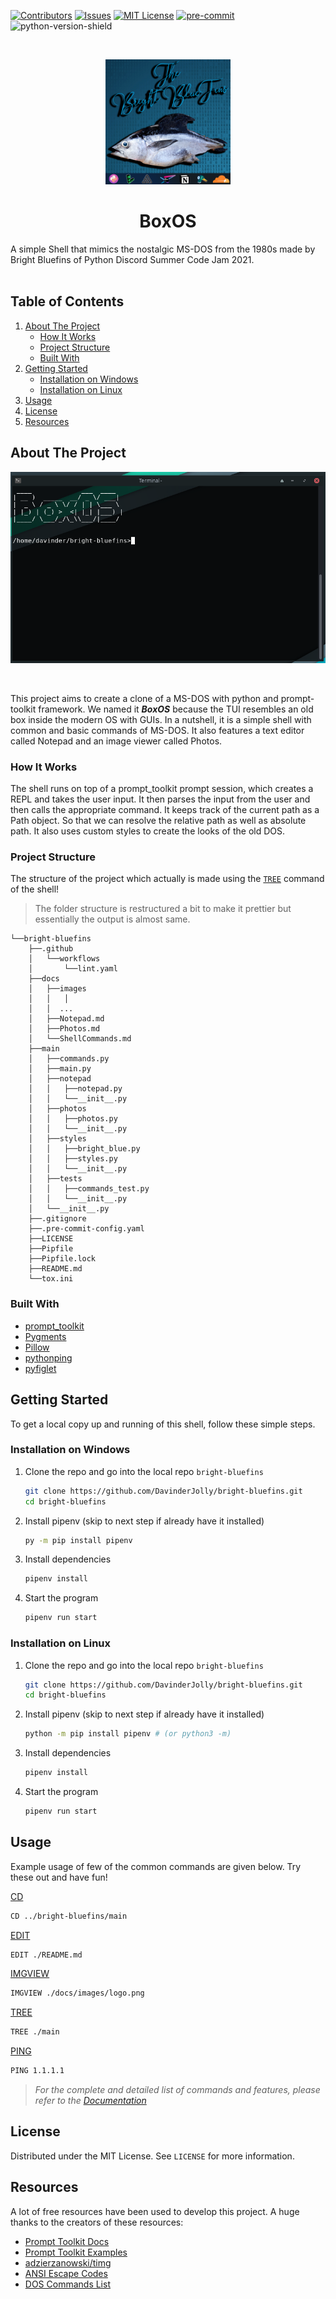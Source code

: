 <!-- SHIELDS -->

[![Contributors][contributors-shield]][contributors-url]
[![Issues][issues-shield]][issues-url]
[![MIT License][license-shield]][license-url]
[![pre-commit][pre-commit-shield]][pre-commit-url]
![python-version-shield]

<!-- PROJECT LOGO -->
<br>
<p align="center">
  <a href="https://github.com/DavinderJolly/bright-bluefins">
    <img src="docs/images/logo.png" alt="Logo" width="200" height="200">
  </a>
  <h1 align="center">BoxOS</h1>

  A simple Shell that mimics the nostalgic MS-DOS from the 1980s made by Bright Bluefins of Python Discord Summer Code Jam 2021.
  <br>
  <br>
</p>

<!-- TABLE OF CONTENTS -->

## Table of Contents

1. [About The Project](#about-the-project)
   - [How It Works](#how-it-works)
   - [Project Structure](#project-structure)
   - [Built With](#built-with)
1. [Getting Started](#getting-started)
   - [Installation on Windows](#installation-on-windows)
   - [Installation on Linux](#installation-on-linux)
1. [Usage](#usage)
1. [License](#license)
1. [Resources](#resources)

<!-- ABOUT THE PROJECT -->

## About The Project

<p align="center">
    <img src="/docs/images/shell.png" alt="App screenshot">
</p> <br>

This project aims to create a clone of a MS-DOS with python and prompt-toolkit framework. We named it ***BoxOS*** because the TUI resembles an old box inside the modern OS with GUIs. In a nutshell, it is a simple shell with common and basic commands of MS-DOS. It also features a text editor called Notepad and an image viewer called Photos.

### How It Works

The shell runs on top of a prompt_toolkit prompt session, which creates a REPL and takes the user input. It then parses the input from the user and then calls the appropriate command. It keeps track of the current path as a Path object. So that we can resolve the relative path as well as absolute path. It also uses custom styles to create the looks of the old DOS.

### Project Structure

The structure of the project which actually is made using the [`TREE`](/docs/ShellCommands.md#tree) command of the shell!

> The folder structure is restructured a bit to make it prettier but essentially the output is almost same.

```
└──bright-bluefins
    ├──.github
    │   └──workflows
    │       └──lint.yaml
    ├──docs
    │   ├──images
    │   │   │
    │   │  ...
    │   ├──Notepad.md
    │   ├──Photos.md
    │   └──ShellCommands.md
    ├──main
    │   ├──commands.py
    │   ├──main.py
    │   ├──notepad
    │   │   ├──notepad.py
    │   │   └──__init__.py
    │   ├──photos
    │   │   ├──photos.py
    │   │   └──__init__.py
    │   ├──styles
    │   │   ├──bright_blue.py
    │   │   ├──styles.py
    │   │   └──__init__.py
    │   ├──tests
    │   │   ├──commands_test.py
    │   │   └──__init__.py
    │   └──__init__.py
    ├──.gitignore
    ├──.pre-commit-config.yaml
    ├──LICENSE
    ├──Pipfile
    ├──Pipfile.lock
    ├──README.md
    └──tox.ini
```

### Built With

- [prompt_toolkit](https://pypi.org/project/prompt-toolkit/)
- [Pygments](https://pypi.org/project/Pygments/)
- [Pillow](https://pypi.org/project/Pillow/)
- [pythonping](https://pypi.org/project/pythonping/)
- [pyfiglet](https://pypi.org/project/pyfiglet/)

<!-- GETTING STARTED -->

## Getting Started

To get a local copy up and running of this shell, follow these simple steps.

### Installation on Windows

1. Clone the repo and go into the local repo `bright-bluefins`

   ```sh
   git clone https://github.com/DavinderJolly/bright-bluefins.git
   cd bright-bluefins
   ```

1. Install pipenv (skip to next step if already have it installed)

   ```sh
   py -m pip install pipenv
   ```

1. Install dependencies

   ```sh
   pipenv install
   ```

1. Start the program

   ```sh
   pipenv run start
   ```

### Installation on Linux

1. Clone the repo and go into the local repo `bright-bluefins`

   ```sh
   git clone https://github.com/DavinderJolly/bright-bluefins.git
   cd bright-bluefins
   ```

1. Install pipenv (skip to next step if already have it installed)

   ```sh
   python -m pip install pipenv # (or python3 -m)
   ```

1. Install dependencies

   ```sh
   pipenv install
   ```

1. Start the program

   ```sh
   pipenv run start
   ```
   
<!-- USAGE EXAMPLES -->

## Usage

Example usage of few of the common commands are given below. Try these out and have fun!

[CD](/docs/ShellCommands.md#cd)

```sh
CD ../bright-bluefins/main
```

[EDIT](/docs/ShellCommands.md#edit)

```sh
EDIT ./README.md
```

[IMGVIEW](/docs/ShellCommands.md#imgview)

```sh
IMGVIEW ./docs/images/logo.png
```

[TREE](/docs/ShellCommands.md#tree)

```sh
TREE ./main
```

[PING](/docs/ShellCommands.md#ping)
```sh
PING 1.1.1.1
```
> _For the complete and detailed list of commands and features, please refer to the [Documentation](/docs/ShellCommands.md)_

<!-- LICENSE -->

## License

Distributed under the MIT License. See `LICENSE` for more information.

<!-- ACKNOWLEDGEMENTS -->



## Resources

A lot of free resources have been used to develop this project. A huge thanks to the creators of these resources:

- [Prompt Toolkit Docs](https://python-prompt-toolkit.readthedocs.io/en/master/)
- [Prompt Toolkit Examples](https://github.com/prompt-toolkit/python-prompt-toolkit/tree/master/examples)
- [adzierzanowski/timg](https://github.com/adzierzanowski/timg)
- [ANSI Escape Codes](https://en.m.wikipedia.org/wiki/ANSI_escape_code)
- [DOS Commands List](https://en.m.wikipedia.org/wiki/List_of_DOS_commands)

<!-- MARKDOWN LINKS & IMAGES -->

[contributors-url]: https://github.com/DavinderJolly/bright-bluefins/graphs/contributors
[contributors-shield]: https://img.shields.io/github/contributors/DavinderJolly/bright-bluefins?style=flat
[issues-url]: https://github.com/DavinderJolly/bright-bluefins/issues
[issues-shield]: https://img.shields.io/github/issues/DavinderJolly/bright-bluefins?style=flat
[license-url]: https://github.com/DavinderJolly/bright-bluefins/blob/master/LICENSE.txt
[license-shield]: https://img.shields.io/github/license/DavinderJolly/bright-bluefins?style-flat
[pre-commit-url]: https://github.com/pre-commit/pre-commit
[pre-commit-shield]: https://img.shields.io/badge/pre--commit-enabled-brightgreen?logo=pre-commit&logoColor=white
[python-version-shield]: https://img.shields.io/github/pipenv/locked/python-version/DavinderJolly/Bright-Bluefins
